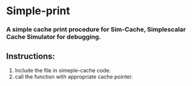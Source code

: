 # Simple-print

### A simple cache print procedure for Sim-Cache, Simplescalar Cache Simulator for debugging.

## Instructions:
1) Include the file in simeple-cache code.
2) call the function with appropriate cache pointer. 
